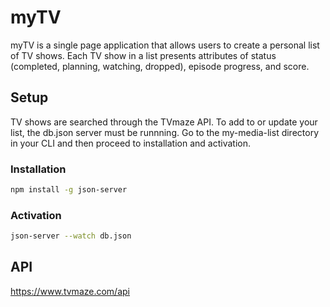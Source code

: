 # myTV

myTV is a single page application that allows users to create a personal list of TV shows. Each TV show in a list presents attributes of status (completed, planning, watching, dropped), episode progress, and score.

## Setup

TV shows are searched through the TVmaze API. To add to or update your list, the db.json server must be runnning. Go to the my-media-list directory in your CLI and then proceed to installation and activation.

### Installation
```bash
npm install -g json-server
```

### Activation
```bash
json-server --watch db.json
```

## API
https://www.tvmaze.com/api